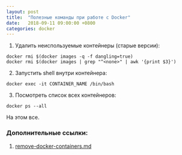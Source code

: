 ```yaml
---
layout: post
title:  "Полезные команды при работе с Docker"
date:   2018-09-11 09:00:00 +0800
categories: docker
---
```


1. Удалить неиспользуемые контейнеры (старые версии):
```
docker rmi $(docker images -q -f dangling=true)
docker rmi $(docker images | grep "^<none>" | awk '{print $3}')
```
2. Запустить shell внутри контейнера:
```
docker exec -it CONTAINER_NAME /bin/bash
```
3. Посмотреть список всех контейнеров:
```
docker ps --all
```

На этом все.

### Дополнительные ссылки:
1. [remove-docker-containers.md](https://gist.github.com/ngpestelos/4fc2e31e19f86b9cf10b)